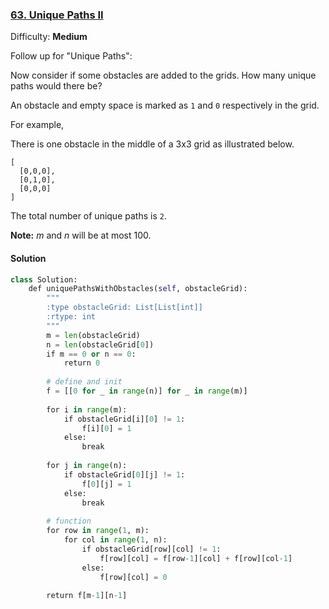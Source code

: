 ### [63\. Unique Paths II](https://leetcode.com/problems/unique-paths-ii/description/)

Difficulty: **Medium**


Follow up for "Unique Paths":

Now consider if some obstacles are added to the grids. How many unique paths would there be?

An obstacle and empty space is marked as `1` and `0` respectively in the grid.

For example,

There is one obstacle in the middle of a 3x3 grid as illustrated below.

```
[
  [0,0,0],
  [0,1,0],
  [0,0,0]
]
```

The total number of unique paths is `2`.

**Note:** _m_ and _n_ will be at most 100.



#### Solution
```python
class Solution:
    def uniquePathsWithObstacles(self, obstacleGrid):
        """
        :type obstacleGrid: List[List[int]]
        :rtype: int
        """
        m = len(obstacleGrid)
        n = len(obstacleGrid[0])
        if m == 0 or n == 0:
            return 0
        
        # define and init
        f = [[0 for _ in range(n)] for _ in range(m)]
             
        for i in range(m):
            if obstacleGrid[i][0] != 1:
                f[i][0] = 1
            else:
                break
        
        for j in range(n):
            if obstacleGrid[0][j] != 1:
                f[0][j] = 1
            else:
                break 
​
        # function
        for row in range(1, m):
            for col in range(1, n):
                if obstacleGrid[row][col] != 1:
                    f[row][col] = f[row-1][col] + f[row][col-1]
                else:
                    f[row][col] = 0
        
        return f[m-1][n-1]
```